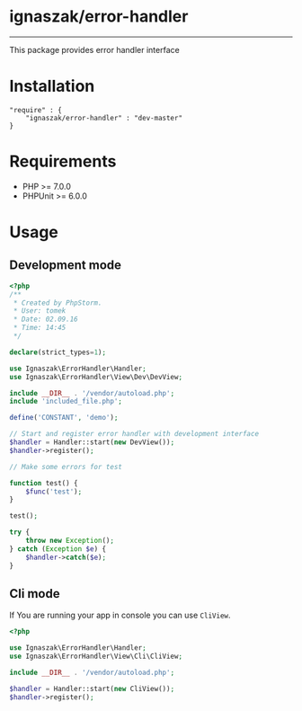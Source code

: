 # ignaszak/error-handler
---
This package provides error handler interface

# Installation

```
"require" : {
    "ignaszak/error-handler" : "dev-master"
}
```

# Requirements

* PHP >= 7.0.0
* PHPUnit >= 6.0.0

# Usage

## Development mode

```php
<?php
/**
 * Created by PhpStorm.
 * User: tomek
 * Date: 02.09.16
 * Time: 14:45
 */

declare(strict_types=1);

use Ignaszak\ErrorHandler\Handler;
use Ignaszak\ErrorHandler\View\Dev\DevView;

include __DIR__ . '/vendor/autoload.php';
include 'included_file.php';

define('CONSTANT', 'demo');

// Start and register error handler with development interface
$handler = Handler::start(new DevView());
$handler->register();

// Make some errors for test

function test() {
    $func('test');
}

test();

try {
    throw new Exception();
} catch (Exception $e) {
    $handler->catch($e);
}
```

## Cli mode

If You are running your app in console you can use ```CliView```.

```php
<?php

use Ignaszak\ErrorHandler\Handler;
use Ignaszak\ErrorHandler\View\Cli\CliView;

include __DIR__ . '/vendor/autoload.php';

$handler = Handler::start(new CliView());
$handler->register();

```
